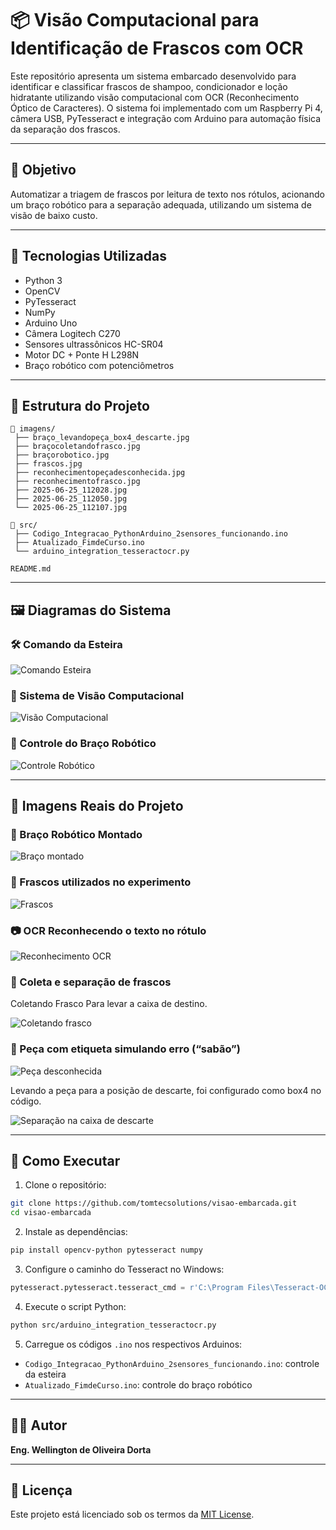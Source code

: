
# 📦 Visão Computacional para Identificação de Frascos com OCR

Este repositório apresenta um sistema embarcado desenvolvido para identificar e classificar frascos de shampoo, condicionador e loção hidratante utilizando visão computacional com OCR (Reconhecimento Óptico de Caracteres). O sistema foi implementado com um Raspberry Pi 4, câmera USB, PyTesseract e integração com Arduino para automação física da separação dos frascos.

---

## 🎯 Objetivo

Automatizar a triagem de frascos por leitura de texto nos rótulos, acionando um braço robótico para a separação adequada, utilizando um sistema de visão de baixo custo.

---

## 🧠 Tecnologias Utilizadas

- Python 3
- OpenCV
- PyTesseract
- NumPy
- Arduino Uno
- Câmera Logitech C270
- Sensores ultrassônicos HC-SR04
- Motor DC + Ponte H L298N
- Braço robótico com potenciômetros

---

## 📁 Estrutura do Projeto

```
📁 imagens/
 ├── braço_levandopeça_box4_descarte.jpg
 ├── braçocoletandofrasco.jpg
 ├── braçorobotico.jpg
 ├── frascos.jpg
 ├── reconhecimentopeçadesconhecida.jpg
 ├── reconhecimentofrasco.jpg
 ├── 2025-06-25_112028.jpg
 ├── 2025-06-25_112050.jpg
 └── 2025-06-25_112107.jpg

📁 src/
 ├── Codigo_Integracao_PythonArduino_2sensores_funcionando.ino
 ├── Atualizado_FimdeCurso.ino
 └── arduino_integration_tesseractocr.py

README.md
```

---

## 🖼️ Diagramas do Sistema

### 🛠️ Comando da Esteira

![Comando Esteira](imagens/2025-06-25_112028.jpg)

### 🎯 Sistema de Visão Computacional

![Visão Computacional](imagens/2025-06-25_112050.jpg)

### 🤖 Controle do Braço Robótico

![Controle Robótico](imagens/2025-06-25_112107.jpg)

---

## 📸 Imagens Reais do Projeto



### 🤖 Braço Robótico Montado

![Braço montado](imagens/braçorobotico.jpg)

### 🧴 Frascos utilizados no experimento

![Frascos](imagens/frascos.jpg)

### 📷 OCR Reconhecendo o texto no rótulo

![Reconhecimento OCR](imagens/reconhecimentofrasco.jpg)

### 🧪 Coleta e separação de frascos

Coletando Frasco Para levar a caixa de destino.

![Coletando frasco](imagens/braçocoletandofrasco.jpg)


### 🚫 Peça com etiqueta simulando erro (“sabão”)

![Peça desconhecida](imagens/reconhecimentopeçadesconhecida.jpg)

Levando a peça para a posição de descarte, foi configurado como box4 no código.

![Separação na caixa de descarte](imagens/braço_levandopeça_box4_descarte.jpg)

---

## 🚀 Como Executar

1. Clone o repositório:
```bash
git clone https://github.com/tomtecsolutions/visao-embarcada.git
cd visao-embarcada
```

2. Instale as dependências:
```bash
pip install opencv-python pytesseract numpy
```

3. Configure o caminho do Tesseract no Windows:
```python
pytesseract.pytesseract.tesseract_cmd = r'C:\Program Files\Tesseract-OCR\tesseract.exe'
```

4. Execute o script Python:
```bash
python src/arduino_integration_tesseractocr.py
```

5. Carregue os códigos `.ino` nos respectivos Arduinos:
- `Codigo_Integracao_PythonArduino_2sensores_funcionando.ino`: controle da esteira
- `Atualizado_FimdeCurso.ino`: controle do braço robótico

---

## 👨‍💻 Autor

**Eng. Wellington de Oliveira Dorta**  


---

## 📄 Licença

Este projeto está licenciado sob os termos da [MIT License](LICENSE).
